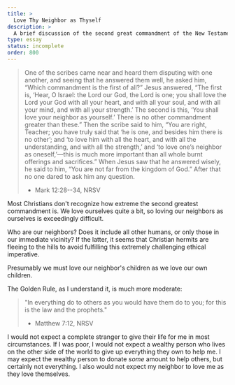 ```yaml
---
title: >
  Love Thy Neighbor as Thyself
description: >
  A brief discussion of the second great commandment of the New Testament.
type: essay
status: incomplete
order: 800
---
```


> One of the scribes came near and heard them disputing with one another, and seeing that he answered them well, he asked him, “Which commandment is the first of all?” Jesus answered, “The first is, ‘Hear, O Israel: the Lord our God, the Lord is one; you shall love the Lord your God with all your heart, and with all your soul, and with all your mind, and with all your strength.’ The second is this, ‘You shall love your neighbor as yourself.’ There is no other commandment greater than these.” Then the scribe said to him, “You are right, Teacher; you have truly said that ‘he is one, and besides him there is no other’; and ‘to love him with all the heart, and with all the understanding, and with all the strength,’ and ‘to love one’s neighbor as oneself,’—this is much more important than all whole burnt offerings and sacrifices.” When Jesus saw that he answered wisely, he said to him, “You are not far from the kingdom of God.” After that no one dared to ask him any question.
> - Mark 12:28--34, NRSV

Most Christians don't recognize how extreme the second greatest commandment is.  We love ourselves quite a bit, so loving our neighbors as ourselves is exceedingly difficult.

Who are our neighbors?  Does it include all other humans, or only those in our immediate vicinity?  If the latter, it seems that Christian hermits are fleeing to the hills to avoid fulfilling this extremely challenging ethical imperative.

Presumably we must love our neighbor's children as we love our own children.

The Golden Rule, as I understand it, is much more moderate:

> "In everything do to others as you would have them do to you; for this is the law and the prophets."
> - Matthew 7:12, NRSV

I would not expect a complete stranger to give their life for me in most circumstances.  If I was poor, I would not expect a wealthy person who lives on the other side of the world to give up everything they own to help me.  I may expect the wealthy person to donate *some* amount to help others, but certainly not everything.  I also would not expect my neighbor to love me as they love themselves.
